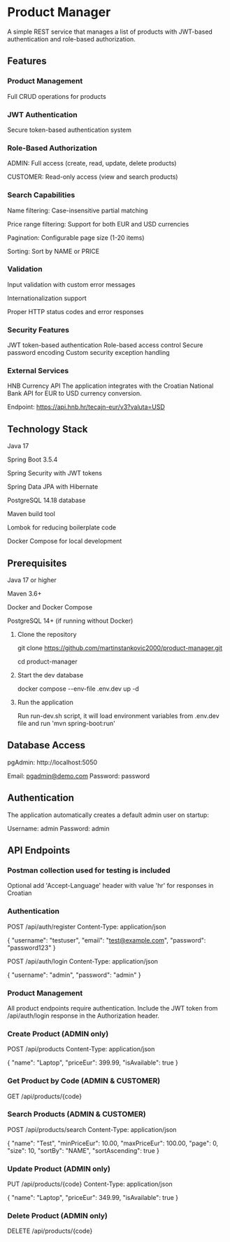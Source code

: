 # Product Manager
A simple REST service that manages a list of products with JWT-based authentication and role-based authorization.

## Features

### Product Management
Full CRUD operations for products

### JWT Authentication
Secure token-based authentication system

### Role-Based Authorization
ADMIN: Full access (create, read, update, delete products)

CUSTOMER: Read-only access (view and search products)

### Search Capabilities
Name filtering: Case-insensitive partial matching

Price range filtering: Support for both EUR and USD currencies

Pagination: Configurable page size (1-20 items)

Sorting: Sort by NAME or PRICE

### Validation
Input validation with custom error messages

Internationalization support

Proper HTTP status codes and error responses

### Security Features
JWT token-based authentication
Role-based access control
Secure password encoding
Custom security exception handling

### External Services
HNB Currency API
The application integrates with the Croatian National Bank API for EUR to USD currency conversion.

Endpoint: https://api.hnb.hr/tecajn-eur/v3?valuta=USD

## Technology Stack

Java 17

Spring Boot 3.5.4

Spring Security with JWT tokens

Spring Data JPA with Hibernate

PostgreSQL 14.18 database

Maven build tool

Lombok for reducing boilerplate code

Docker Compose for local development

## Prerequisites

Java 17 or higher

Maven 3.6+

Docker and Docker Compose

PostgreSQL 14+ (if running without Docker)

1. Clone the repository

	git clone https://github.com/martinstankovic2000/product-manager.git

	cd product-manager

2. Start the dev database

	docker compose --env-file .env.dev up -d

3. Run the application

	Run run-dev.sh script, it will load environment variables from .env.dev file and run 'mvn spring-boot:run'

## Database Access

pgAdmin: http://localhost:5050

Email: pgadmin@demo.com
Password: password

## Authentication
The application automatically creates a default admin user on startup:

Username: admin
Password: admin

## API Endpoints
### Postman collection used for testing is included
Optional add 'Accept-Language' header with value 'hr' for responses in Croatian
### Authentication
POST /api/auth/register
Content-Type: application/json

{
  "username": "testuser",
  "email": "test@example.com",
  "password": "password123"
}

POST /api/auth/login
Content-Type: application/json

{
  "username": "admin",
  "password": "admin"
}

### Product Management
All product endpoints require authentication. Include the JWT token from /api/auth/login response in the Authorization header.

### Create Product (ADMIN only)

POST /api/products
Content-Type: application/json

{
  "name": "Laptop",
  "priceEur": 399.99,
  "isAvailable": true
}

### Get Product by Code (ADMIN & CUSTOMER)

GET /api/products/{code}

### Search Products (ADMIN & CUSTOMER)

POST /api/products/search
Content-Type: application/json

{
  "name": "Test",
  "minPriceEur": 10.00,
  "maxPriceEur": 100.00,
  "page": 0,
  "size": 10,
  "sortBy": "NAME",
  "sortAscending": true
}

### Update Product (ADMIN only)

PUT /api/products/{code}
Content-Type: application/json

{
  "name": "Laptop",
  "priceEur": 349.99,
  "isAvailable": true
}

### Delete Product (ADMIN only)

DELETE /api/products/{code}